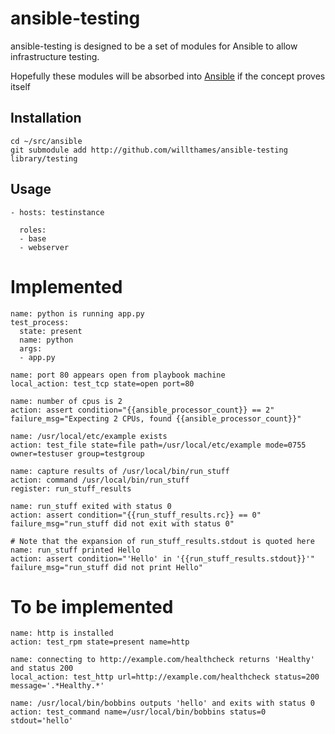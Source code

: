 ansible-testing
===============

ansible-testing is designed to be a set of modules for Ansible to allow 
infrastructure testing. 

Hopefully these modules will be absorbed into [Ansible](http://github.com/ansible/ansible)
if the concept proves itself

## Installation

```
cd ~/src/ansible
git submodule add http://github.com/willthames/ansible-testing library/testing
```

## Usage
```
- hosts: testinstance

  roles:
  - base
  - webserver
```

# Implemented
```
name: python is running app.py
test_process:
  state: present
  name: python
  args: 
  - app.py

name: port 80 appears open from playbook machine
local_action: test_tcp state=open port=80

name: number of cpus is 2
action: assert condition="{{ansible_processor_count}} == 2" failure_msg="Expecting 2 CPUs, found {{ansible_processor_count}}"

name: /usr/local/etc/example exists
action: test_file state=file path=/usr/local/etc/example mode=0755 owner=testuser group=testgroup

name: capture results of /usr/local/bin/run_stuff
action: command /usr/local/bin/run_stuff
register: run_stuff_results

name: run_stuff exited with status 0
action: assert condition="{{run_stuff_results.rc}} == 0" failure_msg="run_stuff did not exit with status 0"

# Note that the expansion of run_stuff_results.stdout is quoted here
name: run_stuff printed Hello
action: assert condition="'Hello' in '{{run_stuff_results.stdout}}'" failure_msg="run_stuff did not print Hello"

```

# To be implemented
```
name: http is installed
action: test_rpm state=present name=http

name: connecting to http://example.com/healthcheck returns 'Healthy' and status 200
local_action: test_http url=http://example.com/healthcheck status=200 message='.*Healthy.*'

name: /usr/local/bin/bobbins outputs 'hello' and exits with status 0
action: test_command name=/usr/local/bin/bobbins status=0 stdout='hello'
```
